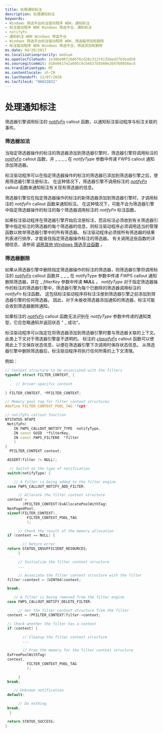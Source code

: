 ```yaml
---
title: 处理通知标注
description: 处理通知标注
keywords:
- Windows 筛选平台标注驱动程序 WDK，通知标注
- 标注驱动程序 WDK Windows 筛选平台，通知标注
- notifyFn
- 通知标注 WDK Windows 筛选平台
- Windows 筛选平台标注驱动程序 WDK、筛选器添加和删除
- 标注驱动程序 WDK Windows 筛选平台，筛选添加和删除
ms.date: 04/20/2017
ms.localizationpriority: medium
ms.openlocfilehash: 1e38be06f2666f6cd28c31274135bed2f63bad50
ms.sourcegitcommit: 418e6617e2a695c9cb4b37b5b60e264760858acd
ms.translationtype: MT
ms.contentlocale: zh-CN
ms.lasthandoff: 12/07/2020
ms.locfileid: "96822831"
---
```

# <a name="processing-notify-callouts"></a>处理通知标注


筛选器引擎调用标注的 [*notifyFn*](/windows-hardware/drivers/ddi/fwpsk/nc-fwpsk-fwps_callout_notify_fn0) callout 函数，以通知标注驱动程序与标注关联的事件。

### <a name="filter-addition"></a><a href="" id="filter-addition"></a> 筛选器加法

当指定筛选器操作的标注的筛选器添加到筛选器引擎时，筛选器引擎将调用标注的 [*notifyFn*](/windows-hardware/drivers/ddi/fwpsk/nc-fwpsk-fwps_callout_notify_fn0) callout 函数，并 \_ \_ \_ \_ 在 *notifyType* 参数中传递 FWPS callout 通知添加筛选器。

标注驱动程序可以在指定筛选器操作的标注的筛选器已添加到筛选器引擎之后，使用筛选器引擎注册标注。 在这种情况下，筛选器引擎不调用标注的 [*notifyFn*](/windows-hardware/drivers/ddi/fwpsk/nc-fwpsk-fwps_callout_notify_fn0) callout 函数来通知标注有关现有筛选器的信息。

筛选器引擎仅在指定筛选器操作的标注的新筛选器添加到筛选器引擎时，才调用标注的 *notifyFn* callout 函数来通知标注。 在这种情况下，可能不会为筛选器引擎中指定筛选器操作的标注的每个筛选器调用标注的 *notifyFn* 标注函数。

如果标注驱动程序在筛选器引擎开始后注册标注，而且标注必须收到有关筛选器引擎中指定标注的筛选器的每个筛选器的信息，则标注驱动程序必须调用适当的管理函数以枚举筛选器引擎中的所有筛选器。 标注驱动程序必须按所有筛选器的结果列表进行排序，才能查找指定筛选器操作标注的筛选器。 有关调用这些函数的详细信息，请参阅 [调用其他 Windows 筛选平台函数](calling-other-windows-filtering-platform-functions.md) 。

### <a name="filter-deletion"></a><a href="" id="filter-deletion"></a> 筛选器删除

如果从筛选器引擎中删除指定筛选器操作的标注的筛选器，则筛选器引擎将调用标注的 [*notifyFn*](/windows-hardware/drivers/ddi/fwpsk/nc-fwpsk-fwps_callout_notify_fn0) callout 函数并 \_ \_ \_ 在 notifyType 参数中传递 FWPS callout 通知删除筛选器，并在 \_ *filterKey* 参数中传递 **NULL** 。 *notifyType* 对于指定筛选器操作的标注的筛选器引擎中，筛选器引擎为每个已删除的筛选器调用标注的 *notifyFn* 标注函数。 这包括标注驱动程序将标注注册到筛选器引擎之前添加到筛选器引擎的任何筛选器。 因此，对于未接收筛选器添加通知的筛选器，标注可能会收到筛选器删除通知。

如果标注的 [*notifyFn*](/windows-hardware/drivers/ddi/fwpsk/nc-fwpsk-fwps_callout_notify_fn0) callout 函数无法识别在 *notifyType* 参数中传递的通知类型，它应忽略通知并返回状态 " \_ 成功"。

标注驱动程序可以指定在将筛选器添加到筛选器引擎时要与筛选器关联的上下文。 此类上下文对于筛选器引擎是不透明的。 标注的 [*classifyFn*](/windows-hardware/drivers/ddi/fwpsk/nc-fwpsk-fwps_callout_classify_fn0) callout 函数可以使用此上下文保存状态信息，以便在筛选器引擎下次调用时保存状态信息。 从筛选器引擎中删除筛选器后，标注驱动程序将执行任何所需的上下文清理。

例如：

```C++
// Context structure to be associated with the filters
typedef struct FILTER_CONTEXT_ {
  .
  .  // Driver-specific content
  .
} FILTER_CONTEXT, *PFILTER_CONTEXT;

// Memory pool tag for filter context structures
#define FILTER_CONTEXT_POOL_TAG 'fcpt'

// notifyFn callout function
NTSTATUS NTAPI
 NotifyFn(
    IN FWPS_CALLOUT_NOTIFY_TYPE  notifyType,
    IN const GUID  *filterKey,
    IN const FWPS_FILTER0  *filter
    )
{
  PFILTER_CONTEXT context;

 ASSERT(filter != NULL);

  // Switch on the type of notification
 switch(notifyType) {

    // A filter is being added to the filter engine
 case FWPS_CALLOUT_NOTIFY_ADD_FILTER:

      // Allocate the filter context structure
 context =
        (PFILTER_CONTEXT)ExAllocatePoolWithTag(
 NonPagedPool,
 sizeof(FILTER_CONTEXT),
          FILTER_CONTEXT_POOL_TAG
          );

      // Check the result of the memory allocation
 if (context == NULL) {

        // Return error
 return STATUS_INSUFFICIENT_RESOURCES;
      }

      // Initialize the filter context structure
      ...

      // Associate the filter context structure with the filter
 filter->context = (UINT64)context;

 break;

    // A filter is being removed from the filter engine
 case FWPS_CALLOUT_NOTIFY_DELETE_FILTER:

      // Get the filter context structure from the filter
 context = (PFILTER_CONTEXT)filter->context;

 // Check whether the filter has a context
 if (context) {

        // Cleanup the filter context structure
        ...

        // Free the memory for the filter context structure
 ExFreePoolWithTag(
 context,
          FILTER_CONTEXT_POOL_TAG
          );

      }
 break;

    // Unknown notification
 default:

      // Do nothing
 break;
  }

 return STATUS_SUCCESS;
}
```

 

